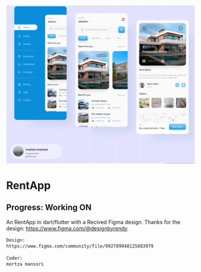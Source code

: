 ![Image Description](cover.png)
# RentApp
## Progress: Working ON

An RentApp in dart/flutter with a Recived Figma design.
Thanks for the design: https://www.figma.com/@designbyrendy
```
Design:
https://www.figma.com/community/file/992789948125883979

Coder:
mortza mansori
```

